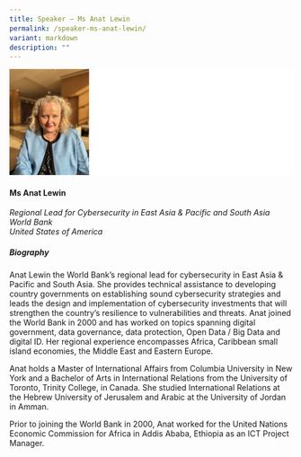 ```yaml
---
title: Speaker – Ms Anat Lewin
permalink: /speaker-ms-anat-lewin/
variant: markdown
description: ""
---
```

![](/images/2024%20speakers/Anat_Lewin.png)
#### **Ms Anat Lewin**

*Regional Lead for Cybersecurity in East Asia &amp; Pacific and South Asia <br>World Bank<br>United States of America*

##### **Biography**
Anat Lewin the World Bank’s regional lead for cybersecurity in East Asia &amp; Pacific and South Asia. She provides technical assistance to developing country governments on establishing sound cybersecurity strategies and leads the design and implementation of cybersecurity investments that will strengthen the country’s resilience to vulnerabilities and threats. Anat joined the World Bank in 2000 and has worked on topics spanning digital government, data governance, data protection, Open Data / Big Data and digital ID. Her regional experience encompasses Africa, Caribbean small island economies, the Middle East and Eastern Europe.

Anat holds a Master of International Affairs from Columbia University in New York and a Bachelor of Arts in International Relations from the University of Toronto, Trinity College, in Canada. She studied International Relations at the Hebrew University of Jerusalem and Arabic at the University of Jordan in Amman.

Prior to joining the World Bank in 2000, Anat worked for the United Nations Economic Commission for Africa in Addis Ababa, Ethiopia as an ICT Project Manager.
